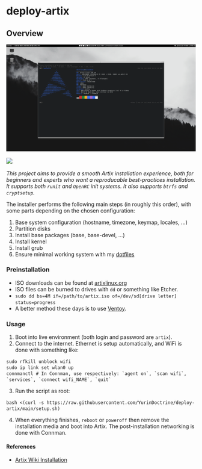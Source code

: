 # deploy-artix

## Overview

<p align="center">
  <img src="https://github.com/YurinDoctrine/deploy-artix/blob/main/screenshot.png?raw=true" alt="screenshot" border="0">
</p>

![](https://img.shields.io/badge/Artix%20Linux-grey?logo=Artix+Linux)

_This project aims to provide a smooth Artix installation experience, both for beginners and experts who want a reproducable best-practices installation.
It supports both `runit` and `OpenRC` init systems. It also supports `btrfs` and `cryptsetup`._

The installer performs the following main steps (in roughly this order),
with some parts depending on the chosen configuration:

1. Base system configuration (hostname, timezone, keymap, locales, ...)
2. Partition disks
3. Install base packages (base, base-devel, ...)
4. Install kernel
5. Install grub
6. Ensure minimal working system with my [dotfiles](https://github.com/YurinDoctrine/.config)

### Preinstallation

* ISO downloads can be found at [artixlinux.org](https://artixlinux.org/download.php)
* ISO files can be burned to drives with `dd` or something like Etcher.
* `sudo dd bs=4M if=/path/to/artix.iso of=/dev/sd[drive letter] status=progress`
* A better method these days is to use [Ventoy](https://www.ventoy.net/en/index.html).

### Usage

1. Boot into live environment (both login and password are `artix`).
2. Connect to the internet. Ethernet is setup automatically, and WiFi is done with something like:
```
sudo rfkill unblock wifi
sudo ip link set wlan0 up
connmanctl # In Connman, use respectively: `agent on`, `scan wifi`, `services`, `connect wifi_NAME`, `quit`
```
3. Run the script as root:
```
bash <(curl -s https://raw.githubusercontent.com/YurinDoctrine/deploy-artix/main/setup.sh)
```
4. When everything finishes, `reboot` or `poweroff` then remove the installation media and boot into Artix. The post-installation networking is done with Connman.

#### References

* [Artix Wiki Installation](https://wiki.artixlinux.org/Main/Installation)
